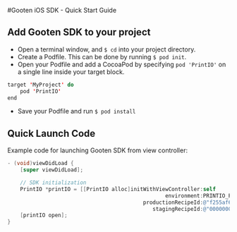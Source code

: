 #Gooten iOS SDK - Quick Start Guide

## Add Gooten SDK to your project

- Open a terminal window, and ```$ cd``` into your project directory.
- Create a Podfile. This can be done by running ```$ pod init```.
- Open your Podfile and add a CocoaPod by specifying ```pod 'PrintIO'``` on a single line inside your target block.
```Java
target 'MyProject' do
	pod 'PrintIO'
end
```
- Save your Podfile and run ```$ pod install```

## Quick Launch Code

Example code for launching Gooten SDK from view controller:
```Objective-C
- (void)viewDidLoad {
    [super viewDidLoad];

    // SDK initialization
    PrintIO *printIO = [[PrintIO alloc]initWithViewController:self
                                                  environment:PRINTIO_PRODUCTION
                                           productionRecipeId:@"f255af6f-9614-4fe2-aa8b-1b77b936d9d6"
                                              stagingRecipeId:@"00000000-0000-0000-0000-000000000000"];
    [printIO open];
}
```
